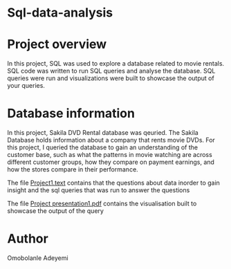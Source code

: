 # Sql-data-analysis

# Project overview

In this project, SQL was used to explore a database related to movie rentals. SQL code was written to run SQL queries and analyse the database. SQL queries were run and visualizations were built to showcase the output of your queries.


# Database information

In this project, Sakila DVD Rental database was qeuried. The Sakila Database holds information about a company that rents movie DVDs. For this project, I queried the database to gain an understanding of the customer base, such as what the patterns in movie watching are across different customer groups, how they compare on payment earnings, and how the stores compare in their performance.

The file [Project1.text](https://github.com/Bolanle-kani/Sql-data-analysis/blob/main/Project1.txt) contains that the questions about data inorder to gain insight and the sql queries that was run to answer the questions

The file [Project presentation1.pdf](https://github.com/Bolanle-kani/Sql-data-analysis/blob/main/Project%20presentation1.pdf) contains the visualisation built to showcase the output of the query


# Author
Omobolanle Adeyemi
